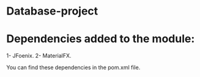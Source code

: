 # Database-project

# Dependencies added to the module:
1- JFoenix.
2- MaterialFX.

You can find these dependencies in the pom.xml file.

